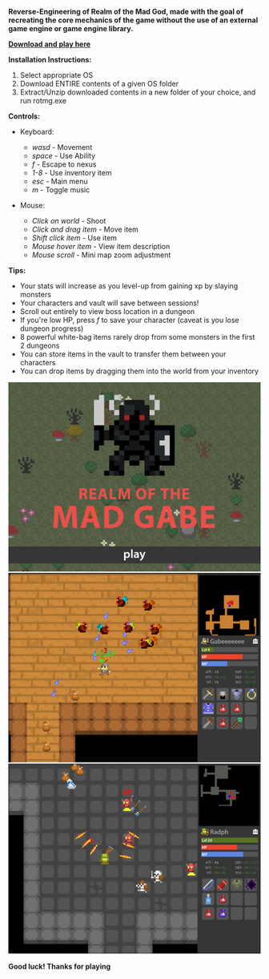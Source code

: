 **Reverse-Engineering of Realm of the Mad God, made with the goal of recreating the core mechanics of the game without the use of an external game engine or game engine library.**

**[Download and play here](https://drive.google.com/drive/folders/1eDCwejVu6gYtlVhL0JvSepFS0KubVKLO?usp=sharing)**

**Installation Instructions:**
1. Select appropriate OS
2. Download ENTIRE contents of a given OS folder
3. Extract/Unzip downloaded contents in a new folder of your choice, and run rotmg.exe

**Controls:**
  - Keyboard:
      - *wasd* - Movement
      - *space* - Use Ability
      - *f* - Escape to nexus
      - *1-8* - Use inventory item
      - *esc* - Main menu
      - *m* - Toggle music
  
  - Mouse:
      - *Click on world* - Shoot
      - *Click and drag item* - Move item
      - *Shift click item* - Use item
      - *Mouse hover item* - View item description
      - *Mouse scroll* - Mini map zoom adjustment

**Tips:**
  - Your stats will increase as you level-up from gaining xp by slaying monsters
  - Your characters and vault will save between sessions! 
  - Scroll out entirely to view boss location in a dungeon
  - If you're low HP, press *f* to save your character (caveat is you lose dungeon progress)
  - 8 powerful white-bag items rarely drop from some monsters in the first 2 dungeons
  - You can store items in the vault to transfer them between your characters
  - You can drop items by dragging them into the world from your inventory

    
![](rotmg1.png)
![](rotmg2.png)
![](rotmg3.png)

**Good luck! Thanks for playing**
